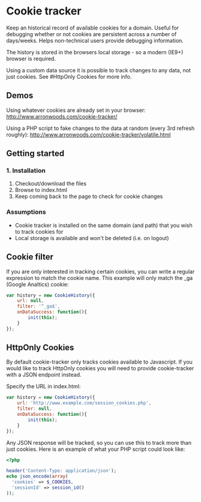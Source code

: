 # Cookie tracker

Keep an historical record of available cookies for a domain. Useful for debugging whether or not cookies are persistent
across a number of days/weeks. Helps non-technical users provide debugging information.

The history is stored in the browsers local storage - so a modern (IE9+) browser is required.

Using a custom data source it is possible to track changes to any data, not just cookies. See #HttpOnly Cookies for more info.

## Demos

Using whatever cookies are already set in your browser:
http://www.arronwoods.com/cookie-tracker/

Using a PHP script to fake changes to the data at random (every 3rd refresh roughly):
http://www.arronwoods.com/cookie-tracker/volatile.html

## Getting started

### 1. Installation

1. Checkout/download the files 
2. Browse to index.html
3. Keep coming back to the page to check for cookie changes

### Assumptions

* Cookie tracker is installed on the same domain (and path) that you wish to track cookies for
* Local storage is available and won't be deleted (i.e. on logout)

## Cookie filter

If you are only interested in tracking certain cookies, you can write a regular expression to match the cookie name.
This example will only match the _ga (Google Analtics) cookie:

```js
var history = new CookieHistory({
    url: null,
    filter: '^_ga$',
    onDataSuccess: function(){
        init(this);
    }
});
```

## HttpOnly Cookies

By default cookie-tracker only tracks cookies available to Javascript. If you would like to track HttpOnly cookies you
will need to provide cookie-tracker with a JSON endpoint instead.

Specify the URL in index.html:

```js
var history = new CookieHistory({
    url: 'http://www.example.com/session_cookies.php',
    filter: null,
    onDataSuccess: function(){
        init(this);
    }
});
```

Any JSON response will be tracked, so you can use this to track more than just cookies. Here is an example of what your
PHP script could look like:

```php
<?php

header('Content-Type: application/json');
echo json_encode(array(
  'cookies' => $_COOKIES,
  'sessionId' => session_id()
));
```
